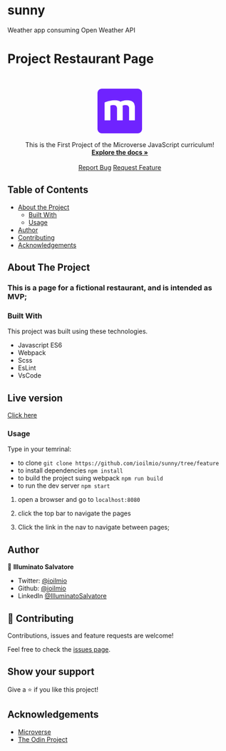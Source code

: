 # sunny

Weather app consuming Open Weather API

# Project Restaurant Page

<br />
<p align="center">
  <a href="https://github.com/ioilmio/sunny">
    <img src="src/assets/microverse-logo.webp" alt="Logo" width="100" height="100">
  </a>

  <p align="center">
    This is the First Project of the Microverse JavaScript curriculum!
    <br />
    <a href="https://github.com/ioilmio/sunny"><strong>Explore the docs »</strong></a>
    <br />
    <br />
    <a href="https://github.com/ioilmio/sunny/issues">Report Bug</a>
    <a href="https://github.com/ioilmio/sunny/issues">Request Feature</a>
  </p>
</p>

## Table of Contents

- [About the Project](#about-the-project)
  - [Built With](#built-with)
  - [Usage](#usage)
- [Author](#author)
- [Contributing](#contributing)
- [Acknowledgements](#acknowledgements)

## About The Project

### This is a page for a fictional restaurant, and is intended as MVP;

### Built With

This project was built using these technologies.

- Javascript ES6
- Webpack
- Scss
- EsLint
- VsCode

## Live version

[Click here](https://rawcdn.githack.com/ioilmio/sunny/170c0e09a84dad792c46d4cc232e14ba9931966e/dist/index.html)

### Usage

Type in your temrinal:

- to clone `git clone https://github.com/ioilmio/sunny/tree/feature`
- to install dependencies `npm install`
- to build the project suing webpack `npm run build`
- to run the dev server `npm start`

1. open a browser and go to `localhost:8080`
2. click the top bar to navigate the pages

3. Click the link in the nav to navigate between pages;

## Author

👤 **Illuminato Salvatore**

- Twitter: [@ioilmio](https://twitter.com/ioilmio)
- Github: [@ioilmio](https://github.com/ioilmio)
- LinkedIn [@IlluminatoSalvatore](https://www.linkedin.com/in/illuminato-salvatore/)

## 🤝 Contributing

Contributions, issues and feature requests are welcome!

Feel free to check the [issues page](https://github.com/ioilmio/sunny/issues).

## Show your support

Give a ⭐️ if you like this project!

## Acknowledgements

- [Microverse](https://www.microverse.org/)
- [The Odin Project](https://www.theodinproject.com/)
